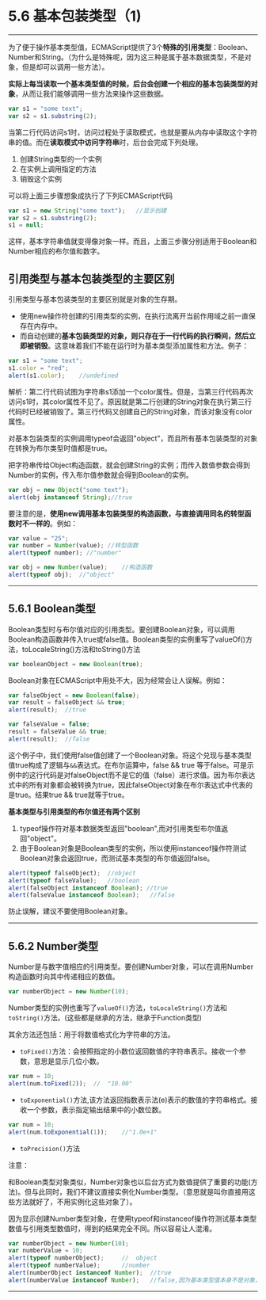 # 5.6 基本包装类型（1)
---
为了便于操作基本类型值，ECMAScript提供了3个**特殊的引用类型**：Boolean、Number和String。（为什么是特殊呢，因为这三种是属于基本数据类型，不是对象，但是却可以调用一些方法）。

**实际上每当读取一个基本类型值的时候，后台会创建一个相应的基本包装类型的对象**，从而让我们能够调用一些方法来操作这些数据。

```js
var s1 = "some text";
var s2 = s1.substring(2);
```
当第二行代码访问s1时，访问过程处于读取模式，也就是要从内存中读取这个字符串的值。而在**读取模式中访问字符串**时，后台会完成下列处理。
1. 创建String类型的一个实例
2. 在实例上调用指定的方法
3. 销毁这个实例

可以将上面三步骤想象成执行了下列ECMAScript代码
```js
var s1 = new String("some text");   //显示创建
var s2 = s1.substring(2);
s1 = null;
```
这样，基本字符串值就变得像对象一样。而且，上面三步骤分别适用于Boolean和Number相应的布尔值和数字。

## 引用类型与基本包装类型的主要区别
引用类型与基本包装类型的主要区别就是对象的生存期。
- 使用new操作符创建的引用类型的实例，在执行流离开当前作用域之前一直保存在内存中。
- 而自动创建的**基本包装类型的对象，则只存在于一行代码的执行瞬间，然后立即被销毁**。这意味着我们不能在运行时为基本类型添加属性和方法。例子：
```js
var s1 = "some text";
s1.color = "red";
alert(s1.color);    //undefined
```
解析：第二行代码试图为字符串s1添加一个color属性。但是，当第三行代码再次访问s1时，其color属性不见了。原因就是第二行创建的String对象在执行第三行代码时已经被销毁了。第三行代码又创建自己的String对象，而该对象没有color属性。

对基本包装类型的实例调用typeof会返回"object"，而且所有基本包装类型的对象在转换为布尔类型时值都是true。

把字符串传给Object构造函数，就会创建String的实例；而传入数值参数会得到Number的实例，传入布尔值参数就会得到Boolean的实例。
```js
var obj = new Object("some text");
alert(obj instanceof String);//true
```

要注意的是，**使用new调用基本包装类型的构造函数，与直接调用同名的转型函数时不一样的**。例如：
```js
var value = "25";
var number = Number(value); //转型函数
alert(typeof number); //"number"

var obj = new Number(value);    //构造函数
alert(typeof obj);  //"object"
```

----

## 5.6.1 Boolean类型

Boolean类型时与布尔值对应的引用类型。要创建Boolean对象，可以调用Boolean构造函数并传入true或false值。Boolean类型的实例重写了valueOf()方法，toLocaleString()方法和toString()方法
```js
var booleanObject = new Boolean(true);
```
Boolean对象在ECMAScript中用处不大，因为经常会让人误解。例如：
```js
var falseObject = new Boolean(false);
var result = falseObject && true;
alert(result);  //true

var falseValue = false;
result = falseValue && true;
alert(result);  //false
```
这个例子中，我们使用false值创建了一个Boolean对象。将这个兑现与基本类型值true构成了逻辑与`&&`表达式。在布尔运算中，false && true 等于false。可是示例中的这行代码是对falseObject而不是它的值（false）进行求值。因为布尔表达式中的所有对象都会被转换为true，因此falseObject对象在布尔表达式中代表的是true。结果true && true就等于true。

**基本类型与引用类型的布尔值还有两个区别**
1. typeof操作符对基本数据类型返回"boolean",而对引用类型布尔值返回"object"。
2. 由于Boolean对象是Boolean类型的实例，所以使用instanceof操作符测试Boolean对象会返回true，而测试基本类型的布尔值返回false。

```js
alert(typeof falseObject);  //object
alert(typeof falseValue);   //boolean
alert(falseObject instanceof Boolean); //true
alert(falseValue instanceof Boolean);   //false
```
防止误解，建议不要使用Boolean对象。

---

## 5.6.2 Number类型
Number是与数字值相应的引用类型。要创建Number对象，可以在调用Number构造函数时向其中传递相应的数值。
```js
var numberObject = new Number(10);
```
Number类型的实例也重写了`valueOf()`方法，`toLocaleString()`方法和`toString()`方法。(这些都是继承的方法，继承于Function类型)

其余方法还包括：用于将数值格式化为字符串的方法。
- `toFixed()`方法：会按照指定的小数位返回数值的字符串表示。接收一个参数，意思是显示几位小数。
```js
var num = 10;
alert(num.toFixed(2));  //  "10.00"
```
- `toExponential()`方法,该方法返回指数表示法(e)表示的数值的字符串格式。接收一个参数，表示指定输出结果中的小数位数。
```js
var num = 10;
alert(num.toExponential(1));    //"1.0e+1"
```
- `toPrecision()`方法

注意：

和Boolean类型对象类似，Number对象也以后台方式为数值提供了重要的功能(方法)。但与此同时，我们不建议直接实例化Number类型。（意思就是叫你直接用这些方法就好了，不用实例化这些对象了）。

因为显示创建Number类型对象，在使用typeof和instanceof操作符测试基本类型数值与引用类型数值时，得到的结果完全不同。所以容易让人混淆。
```js
var numberObject = new Number(10);
var numberValue = 10;
alert(typeof numberObject);     //  object
alert(typeof numberValue);      //number
alert(numberObject instanceof Number);  //true
alert(numberValue instanceof Number);   //false,因为基本类型值本身不是对象，所以也不是Number的实例。
```
----